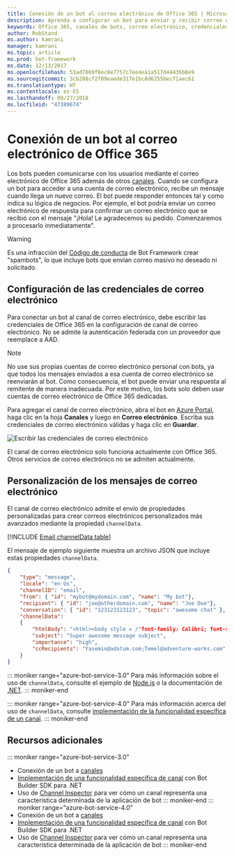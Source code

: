 ```yaml
---
title: Conexión de un bot al correo electrónico de Office 365 | Microsoft Docs
description: Aprenda a configurar un bot para enviar y recibir correo electrónico con Office 365.
keywords: Office 365, canales de bots, correo electrónico, credenciales de correo electrónico, azure portal, correo electrónico personalizado
author: RobStand
ms.author: kamrani
manager: kamrani
ms.topic: article
ms.prod: bot-framework
ms.date: 12/13/2017
ms.openlocfilehash: 53ad7069f8ec8e7757c7ee4ea1a517d44436b8e9
ms.sourcegitcommit: 3cb288cf2f09eaede317e1bc8d6255becf1aec61
ms.translationtype: HT
ms.contentlocale: es-ES
ms.lasthandoff: 09/27/2018
ms.locfileid: "47389674"
---
```

# <a name="connect-a-bot-to-office-365-email"></a>Conexión de un bot al correo electrónico de Office 365

Los bots pueden comunicarse con los usuarios mediante el correo electrónico de Office 365 además de otros [canales](~/bot-service-manage-channels.md). Cuando se configura un bot para acceder a una cuenta de correo electrónico, recibe un mensaje cuando llega un nuevo correo. El bot puede responder entonces tal y como indica su lógica de negocios. Por ejemplo, el bot podría enviar un correo electrónico de respuesta para confirmar un correo electrónico que se recibió con el mensaje "¡Hola! Le agradecemos su pedido. Comenzaremos a procesarlo inmediatamente".

> [!WARNING]
> Es una infracción del [Código de conducta](https://www.botframework.com/Content/Microsoft-Bot-Framework-Preview-Online-Services-Agreement.htm) de Bot Framework crear "spambots", lo que incluye bots que envían correo masivo no deseado ni solicitado.

## <a name="configure-email-credentials"></a>Configuración de las credenciales de correo electrónico

Para conectar un bot al canal de correo electrónico, debe escribir las credenciales de Office 365 en la configuración de canal de correo electrónico.
No se admite la autenticación federada con un proveedor que reemplace a AAD.

> [!NOTE]
> No use sus propias cuentas de correo electrónico personal con bots, ya que todos los mensajes enviados a esa cuenta de correo electrónico se reenviarán al bot. Como consecuencia, el bot puede enviar una respuesta al remitente de manera inadecuada. Por este motivo, los bots solo deben usar cuentas de correo electrónico de Office 365 dedicadas.

Para agregar el canal de correo electrónico, abra el bot en [Azure Portal](https://portal.azure.com/), haga clic en la hoja **Canales** y luego en **Correo electrónico**. Escriba sus credenciales de correo electrónico válidas y haga clic en **Guardar**.

![Escribir las credenciales de correo electrónico](~/media/bot-service-channel-connect-email/bot-service-channel-connect-email-credentials.png)

El canal de correo electrónico solo funciona actualmente con Office 365. Otros servicios de correo electrónico no se admiten actualmente.

## <a name="customize-emails"></a>Personalización de los mensajes de correo electrónico

El canal de correo electrónico admite el envío de propiedades personalizadas para crear correos electrónicos personalizados más avanzados mediante la propiedad `channelData`.

[!INCLUDE [Email channelData table](~/includes/snippet-channelData-email.md)]

El mensaje de ejemplo siguiente muestra un archivo JSON que incluye estas propiedades `channelData`.

```json
{
    "type": "message",
    "locale": "en-Us",
    "channelID": "email",
    "from": { "id": "mybot@mydomain.com", "name": "My bot"},
    "recipient": { "id": "joe@otherdomain.com", "name": "Joe Doe"},
    "conversation": { "id": "123123123123", "topic": "awesome chat" },
    "channelData":
    {
        "htmlBody": "<html><body style = /"font-family: Calibri; font-size: 11pt;/" >This is more than awesome.</body></html>",
        "subject": "Super awesome message subject",
        "importance": "high",
        "ccRecipients": "Yasemin@adatum.com;Temel@adventure-works.com"
    }
}
```

::: moniker range="azure-bot-service-3.0"
Para más información sobre el uso de `channelData`, consulte el ejemplo de [Node.js](https://github.com/Microsoft/BotBuilder-Samples/tree/master/Node/core-ChannelData) o la documentación de [.NET](~/dotnet/bot-builder-dotnet-channeldata.md).
::: moniker-end

::: moniker range="azure-bot-service-4.0"
Para más información acerca del uso de `channelData`, consulte [implementación de la funcionalidad específica de un canal](~/v4sdk/bot-builder-channeldata.md).
::: moniker-end

## <a name="additional-resources"></a>Recursos adicionales

<!-- Put whole list in monikers, even though it's just the second item that needs to be different. -->
::: moniker range="azure-bot-service-3.0"
* Conexión de un bot a [canales](~/bot-service-manage-channels.md)
* [Implementación de una funcionalidad específica de canal](dotnet/bot-builder-dotnet-channeldata.md) con Bot Builder SDK para .NET
* Uso de [Channel Inspector](bot-service-channel-inspector.md) para ver cómo un canal representa una característica determinada de la aplicación de bot
::: moniker-end
::: moniker range="azure-bot-service-4.0"
* Conexión de un bot a [canales](~/bot-service-manage-channels.md)
* [Implementación de una funcionalidad específica de canal](~/v4sdk/bot-builder-channeldata.md) con Bot Builder SDK para .NET
* Uso de [Channel Inspector](bot-service-channel-inspector.md) para ver cómo un canal representa una característica determinada de la aplicación de bot
::: moniker-end
